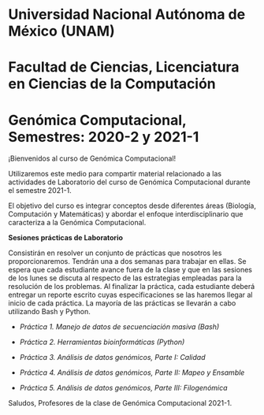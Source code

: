 # Universidad Nacional Autónoma de México (UNAM)
# Facultad de Ciencias, Licenciatura en Ciencias de la Computación
# Genómica Computacional, Semestres: 2020-2 y 2021-1

¡Bienvenidos al curso de Genómica Computacional!

Utilizaremos este medio para compartir material relacionado a las actividades de Laboratorio del curso de Genómica Computacional durante el semestre 2021-1. 

El objetivo del curso es integrar conceptos desde diferentes áreas (Biología, Computación y Matemáticas) y abordar el enfoque interdisciplinario que caracteriza a la Genómica Computacional. 

**Sesiones prácticas de Laboratorio**

Consistirán en resolver un conjunto de prácticas que nosotros les proporcionaremos. Tendrán una a dos semanas para trabajar en ellas. Se espera que cada estudiante avance fuera de la clase y que en las sesiones de los lunes se discuta al respecto de las estrategias empleadas para la resolución de los problemas. Al finalizar la práctica, cada estudiante deberá entregar un reporte escrito cuyas especificaciones se las haremos llegar al inicio de cada práctica. La mayoría de las prácticas se llevarán a cabo utilizando Bash y Python. 

+ *Práctica 1. Manejo de datos de secuenciación masiva (Bash)* 

+ *Práctica 2. Herramientas bioinformáticas (Python)*

+ *Práctica 3. Análisis de datos genómicos, Parte I: Calidad*

+ *Práctica 4. Análisis de datos genómicos, Parte II: Mapeo y Ensamble* 

+ *Práctica 5. Análisis de datos genómicos, Parte III: Filogenómica*

Saludos, Profesores de la clase de Genómica Computacional 2021-1.

